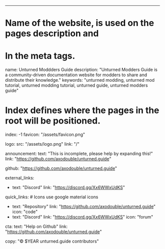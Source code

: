 ---

# Name of the website, is used on the pages description and

# In the meta tags.

name: Unturned Moddders Guide
description: "Unturned Modders Guide is a community-driven documentation website for modders to share and distribute their knowledge."
keywords: "unturned modding, unturned mod tutorial, unturned modding tutorial, unturned guide, unturned modders guide"

# Index defines where the pages in the root will be positioned.

index: -1
favicon: "/assets/favicon.png"

logo:
  src: "/assets/logo.png"
  link: "/"

announcement:
  text: "This is incomplete, please help by expanding this!"
  link: "https://github.com/axodouble/unturned.guide"

github: "https://github.com/axodouble/unturned.guide"

external_links:

- text: "Discord"
  link: "https://discord.gg/Xx6WWxUdKS"

quick_links: # Icons use google material icons

- text: "Repository"
  link: "https://github.com/axodouble/unturned.guide"
  icon: "code"
- text: "Discord"
  link: "https://discord.gg/Xx6WWxUdKS"
  icon: "forum"

cta:
  text: "Help on Github"
  link: "https://github.com/axodouble/unturned.guide"

copy: "© $YEAR unturned.guide contributors"
